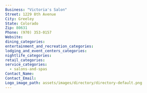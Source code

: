 ```yaml
---
Business: "Victoria's Salon"
Street: 1229 8th Avenue
City: Greeley
State: Colorado
Zip: 80631
Phone: (970) 353-0157
Website:
dining_categories:
entertainment_and_recreation_categories:
lodging_and_event_centers_categories:
nightlife_categories:
retail_categories:
service_categories:
  - salons-and-spas
Contact_Name:
Contact_Email:
Logo_image_path: assets/images/directory/directory-default.png
---
```




